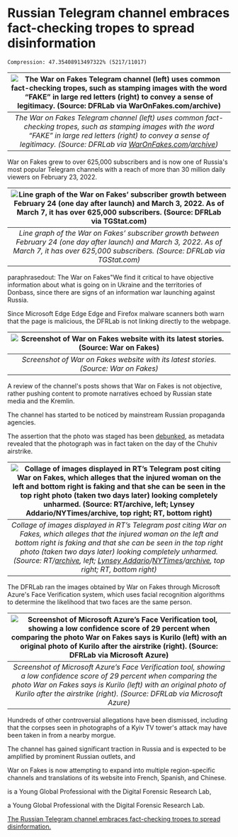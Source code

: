 # Russian Telegram channel embraces fact-checking tropes to spread disinformation

```
Compression: 47.35408913497322% (5217/11017)
```

| ![The War on Fakes Telegram channel (left) uses common fact-checking tropes, such as stamping images with the word “FAKE” in large red letters (right) to convey a sense of legitimacy. (Source: DFRLab via [WarOnFakes.com](https://waronfakes.com/vsu/fake-zelensky-posthumously-awarded-border-guards/)/[archive](https://archive.ph/2c1cN))](https://miro.medium.com/max/1400/1*mGzEoSjSWySANBEovSPs8g.png) |
|:--:|
| *The War on Fakes Telegram channel (left) uses common fact-checking tropes, such as stamping images with the word “FAKE” in large red letters (right) to convey a sense of legitimacy. (Source: DFRLab via [WarOnFakes.com](https://waronfakes.com/vsu/fake-zelensky-posthumously-awarded-border-guards/)/[archive](https://archive.ph/2c1cN))* |



War on Fakes grew to over 625,000 subscribers and is now one of Russia's most popular Telegram channels with a reach of more than 30 million daily viewers on February 23, 2022.

| ![Line graph of the War on Fakes’ subscriber growth between February 24 (one day after launch) and March 3, 2022. As of March 7, it has over 625,000 subscribers. (Source: DFRLab via TGStat.com)](https://miro.medium.com/max/1182/1*iKMp-sg8cX-U_210QSYGgg.png) |
|:--:|
| *Line graph of the War on Fakes’ subscriber growth between February 24 (one day after launch) and March 3, 2022. As of March 7, it has over 625,000 subscribers. (Source: DFRLab via TGStat.com)* |

paraphrasedout: The War on Fakes"We find it critical to have objective information about what is going on in Ukraine and the territories of Donbass, since there are signs of an information war launching against Russia.

Since Microsoft Edge Edge Edge and Firefox malware scanners both warn that the page is malicious, the DFRLab is not linking directly to the webpage.

| ![Screenshot of War on Fakes website with its latest stories. (Source: War on Fakes)](https://miro.medium.com/max/1400/1*IcytR6S7GnVOlEbUyYS1BQ.png) |
|:--:|
| *Screenshot of War on Fakes website with its latest stories. (Source: War on Fakes)* |

A review of the channel's posts shows that War on Fakes is not objective, rather pushing content to promote narratives echoed by Russian state media and the Kremlin.

The channel has started to be noticed by mainstream Russian propaganda agencies.

The assertion that the photo was staged has been [debunked](https://www.logically.ai/factchecks/library/ca6d93d1), as metadata revealed that the photograph was in fact taken on the day of the Chuhiv airstrike.

| ![Collage of images displayed in RT’s Telegram post citing War on Fakes, which alleges that the injured woman on the left and bottom right is faking and that she can be seen in the top right photo (taken two days later) looking completely unharmed. (Source: RT/[archive](https://archive.ph/dFKdX), left; [Lynsey Addario](https://www.instagram.com/p/Caeb0KoN7Bm/)/[NYTimes](https://www.nytimes.com/article/russia-invades-ukraine-photos.html)/[archive](https://archive.ph/swEkZ), top right; RT, bottom right)](https://miro.medium.com/max/1400/1*VBluwTgbpWxiMP1WzQpDQQ.png) |
|:--:|
| *Collage of images displayed in RT’s Telegram post citing War on Fakes, which alleges that the injured woman on the left and bottom right is faking and that she can be seen in the top right photo (taken two days later) looking completely unharmed. (Source: RT/[archive](https://archive.ph/dFKdX), left; [Lynsey Addario](https://www.instagram.com/p/Caeb0KoN7Bm/)/[NYTimes](https://www.nytimes.com/article/russia-invades-ukraine-photos.html)/[archive](https://archive.ph/swEkZ), top right; RT, bottom right)* |

The DFRLab ran the images obtained by War on Fakes through Microsoft Azure's Face Verification system, which uses facial recognition algorithms to determine the likelihood that two faces are the same person.

| ![Screenshot of Microsoft Azure’s Face Verification tool, showing a low confidence score of 29 percent when comparing the photo War on Fakes says is Kurilo (left) with an original photo of Kurilo after the airstrike (right). (Source: DFRLab via Microsoft Azure)](https://miro.medium.com/max/1400/1*Rnfkw6n7pEIcXpw7k_rGuw.png) |
|:--:|
| *Screenshot of Microsoft Azure’s Face Verification tool, showing a low confidence score of 29 percent when comparing the photo War on Fakes says is Kurilo (left) with an original photo of Kurilo after the airstrike (right). (Source: DFRLab via Microsoft Azure)* |

Hundreds of other controversial allegations have been dismissed, including that the corpses seen in photographs of a Kyiv TV tower's attack may have been taken in from a nearby morgue.

The channel has gained significant traction in Russia and is expected to be amplified by prominent Russian outlets, and

War on Fakes is now attempting to expand into multiple region-specific channels and translations of its website into French, Spanish, and Chinese.



is a Young Global Professional with the Digital Forensic Research Lab, 

 a Young Global Professional with the Digital Forensic Research Lab.

[The Russian Telegram channel embraces fact-checking tropes to spread disinformation.](https://medium.com/dfrlab/russian-telegram-channel-embraces-fact-checking-tropes-to-spread-disinformation-c6a54393c635)
